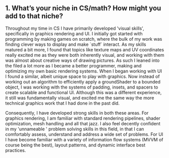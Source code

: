 ## **1. What’s your niche in CS/math? How might you add to that niche?**

Throughout my time in CS I have primarily developed \'visual skills', specifically in graphics rendering and UI. I initially got started with programming by making games on scratch, where the bulk of my work was finding clever ways to display and make \`stuff` interact. As my skills matured a bit more, I found that topics like texture maps and UV coordinates really excited me as they were both inherently visual, and working with them was almost about creative ways of drawing pictures. As such I leaned into the filed a lot more as I became a better programmer, making and optimizing my own basic rendering systems. When I began working with UI I found a similar, albeit unique space to play with graphics. Now instead of working out an algorithm to efficiently apply a groundShader to a bounded object, I was working with the systems of padding, insets, and spacers to create scalable and functional UI. Although this was a different experience, it still was fundamentally visual, and excited me the same way the more technical graphics work that I had done in the past did.

Consequently, I have developed strong skills in both these areas. For graphics rendering, I am familiar with standard rendering pipelines, shader optimization, mesh handling and all that jazz. I also feel decently confident in my \'unnameable ' problem solving skills in this field, in that I can comfortably assess, understand and address a wide set of problems. For UI I have become familiar with a variety of information flow systems (MVVM of course being the best), layout patterns, and dynamic interface best practices.
 

